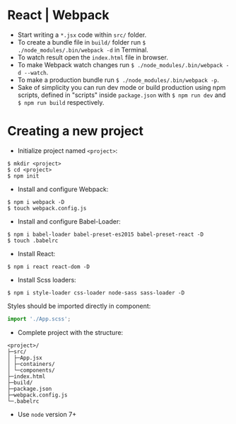 # React | Webpack

* Start writing a `*.jsx` code within `src/` folder.
* To create a bundle file in `build/` folder run `$ ./node_modules/.bin/webpack -d` in Terminal.
* To watch result open the `index.html` file in browser.
* To make Webpack watch changes run `$ ./node_modules/.bin/webpack -d --watch`.
* To make a production bundle run `$ ./node_modules/.bin/webpack -p`.
* Sake of simplicity you can run dev mode or build production using npm scripts, defined in "scripts" inside `package.json` with `$ npm run dev` and `$ npm run build` respectively.

# Creating a new project

* Initialize project named `<project>`:
```
$ mkdir <project>
$ cd <project>
$ npm init
```
* Install and configure Webpack:
```
$ npm i webpack -D
$ touch webpack.config.js
```
* Install and configure Babel-Loader:
```
$ npm i babel-loader babel-preset-es2015 babel-preset-react -D
$ touch .babelrc
```
* Install React:
```
$ npm i react react-dom -D
```
* Install Scss loaders:
```
$ npm i style-loader css-loader node-sass sass-loader -D
```
Styles should be imported directly in component:
```javascript
import './App.scss';
```
* Complete project with the structure:
```
<project>/
├─src/
│ ├─App.jsx
│ ├─containers/
│ └─components/
├─index.html
├─build/
├─package.json
├─webpack.config.js
└─.babelrc
```
* Use `node` version 7+
